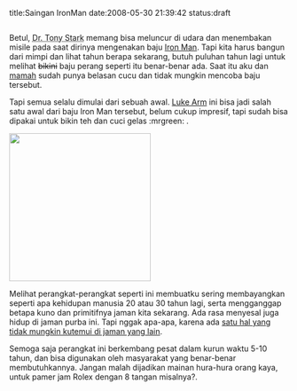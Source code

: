title:Saingan IronMan
date:2008-05-30 21:39:42
status:draft

<img src="http://kecebongsoft.files.wordpress.com/2008/05/ironman.jpg" alt="" />

Betul, <abbr title="pemeran utama di film Iron Man">Dr. Tony Stark</abbr> memang bisa meluncur di udara dan menembakan misile pada saat dirinya mengenakan baju <a href="http://en.wikipedia.org/wiki/Iron_Man">Iron Man</a>. Tapi kita harus bangun dari mimpi dan lihat tahun berapa sekarang, butuh puluhan tahun lagi untuk melihat <span style="text-decoration:line-through;">bikini</span> baju perang seperti itu benar-benar ada. Saat itu aku dan <a href="http://chrisnanice.blogspot.com">mamah</a> sudah punya belasan cucu dan tidak mungkin mencoba baju tersebut.<!--more-->

Tapi semua selalu dimulai dari sebuah awal. <a href="http://www.engadget.com/2008/05/29/dean-kamens-luke-arm-now-has-mind-control-and-3d-spatial-interf/">Luke Arm</a> ini bisa jadi salah satu awal dari baju Iron Man tersebut, belum cukup impresif, tapi sudah bisa dipakai untuk bikin teh dan cuci gelas :mrgreen: .

<img class="alignnone size-full wp-image-350" src="http://kecebongsoft.files.wordpress.com/2008/05/ironman2.jpg" alt="" width="255" height="267" />

Melihat perangkat-perangkat seperti ini membuatku sering membayangkan seperti apa kehidupan manusia 20 atau 30 tahun lagi, serta mengganggap betapa kuno dan primitifnya jaman kita sekarang. Ada rasa menyesal juga hidup di jaman purba ini. Tapi nggak apa-apa, karena ada <a title="si Mamah" href="http://chrisnanice.blogspot.com">satu hal yang tidak mungkin kutemui di jaman yang lain</a>.

Semoga saja perangkat ini berkembang pesat dalam kurun waktu 5-10 tahun, dan bisa digunakan oleh masyarakat yang benar-benar membutuhkannya. Jangan malah dijadikan mainan hura-hura orang kaya, untuk pamer jam Rolex dengan 8 tangan misalnya?.